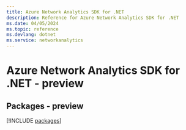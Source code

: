 ```yaml
---
title: Azure Network Analytics SDK for .NET
description: Reference for Azure Network Analytics SDK for .NET
ms.date: 04/05/2024
ms.topic: reference
ms.devlang: dotnet
ms.service: networkanalytics
---
```

# Azure Network Analytics SDK for .NET - preview
## Packages - preview
[!INCLUDE [packages](network-analytics-index.md)]